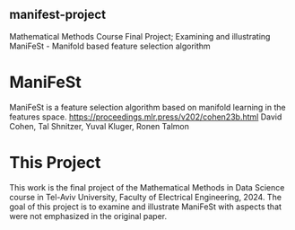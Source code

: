 ## manifest-project
Mathematical Methods Course Final Project; Examining and illustrating ManiFeSt - Manifold based feature selection algorithm

# ManiFeSt
ManiFeSt is a feature selection algorithm based on manifold learning in the features space.
https://proceedings.mlr.press/v202/cohen23b.html
David Cohen, Tal Shnitzer, Yuval Kluger, Ronen Talmon

# This Project
This work is the final project of the Mathematical Methods in Data Science course in Tel-Aviv University, Faculty of Electrical Engineering, 2024.
The goal of this project is to examine and illustrate ManiFeSt with aspects that were not emphasized in the original paper.

